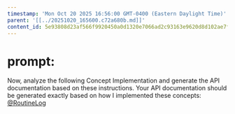 ```yaml
---
timestamp: 'Mon Oct 20 2025 16:56:00 GMT-0400 (Eastern Daylight Time)'
parent: '[[../20251020_165600.c72a680b.md]]'
content_id: 5e93808d23af566f9920450a0d1320e7066ad2c93163e9620d8d102ae7f32b76
---
```


# prompt:

Now, analyze the following Concept Implementation and generate the API documentation based on these instructions. Your API documentation should be generated exactly based on  how I implemented these concepts:
[@RoutineLog](../implementation/RoutineLog.md)
